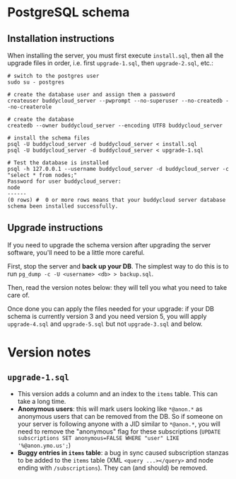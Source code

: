 PostgreSQL schema
=================

Installation instructions
-------------------------

When installing the server, you must first execute `install.sql`, then all the
upgrade files in order, i.e. first `upgrade-1.sql`, then `upgrade-2.sql`, etc.:

    # switch to the postgres user
    sudo su - postgres
 
    # create the database user and assign them a password
    createuser buddycloud_server --pwprompt --no-superuser --no-createdb --no-createrole
 
    # create the database
    createdb --owner buddycloud_server --encoding UTF8 buddycloud_server
    
    # install the schema files
    psql -U buddycloud_server -d buddycloud_server < install.sql
    psql -U buddycloud_server -d buddycloud_server < upgrade-1.sql
    
    # Test the database is installed
    psql -h 127.0.0.1 --username buddycloud_server -d buddycloud_server -c "select * from nodes;"
    Password for user buddycloud_server: 
    node
    ------
    (0 rows) #  0 or more rows means that your buddycloud server database schema been installed successfully.


Upgrade instructions
--------------------

If you need to upgrade the schema version after upgrading the server software,
you'll need to be a little more careful.

First, stop the server and **back up your DB**. The simplest way to do this is
to run `pg_dump -c -U <username> <db> > backup.sql`.

Then, read the version notes below: they will tell you what you need to take
care of.

Once done you can apply the files needed for your upgrade: if your DB schema is
currently version 3 and you need version 5, you will apply `upgrade-4.sql` and
`upgrade-5.sql` but not `upgrade-3.sql` and below.


Version notes
=============

`upgrade-1.sql`
---------------

* This version adds a column and an index to the `items` table. This can take a
  long time.
* **Anonymous users**: this will mark users looking like `*@anon.*` as anonymous
  users that can be removed from the DB. So if someone on your server is
  following anyone with a JID similar to `*@anon.*`, you will need to remove the
  "anonymous" flag for these subscriptions (`UPDATE subscriptions SET
  anonymous=FALSE WHERE "user" LIKE '%@anon.ymo.us';`)
* **Buggy entries in `items` table**: a bug in sync caused subscription stanzas
  to be added to the `items` table (XML `<query ...></query>` and node ending
  with `/subscriptions`). They can (and should) be removed.

